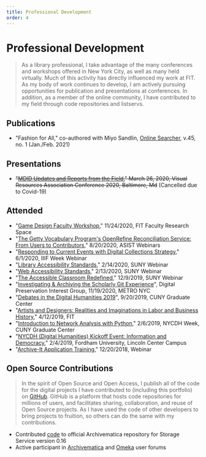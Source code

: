 ```yaml
---
title: Professional Development
order: 4
---
```


# Professional Development

> As a library professional, I take advantage of the many conferences and workshops offered in New York City, as well as many held virtually. Much of this activity has directly influenced my work at FIT. As my body of work continues to develop, I am actively pursuing opportunities for publication and presentations at conferences. In addition, as a member of the online community, I have contributed to my field through code repositories and listservs.

## Publications

- "Fashion for All," co-authored with Miyo Sandlin, [Online Searcher](https://www.infotoday.com/onlinesearcher/), v.45, no. 1 (Jan./Feb. 2021)

## Presentations

- ~~"[MDID Updates and Reports from the Field](https://vra2020.sched.com/event/Vihe/mdid-updates-and-reports-from-the-field)," March 26, 2020, Visual Resources Association Conference 2020, Baltimore, Md~~ (Cancelled due to Covid-19)

## Attended

- "[Game Design Faculty Workshop](https://www.fitnyc.edu/frs/)," 11/24/2020, FIT Faculty Research Space
- "[The Getty Vocabulary Program's OpenRefine Reconciliation Service: From Users to Contributors](https://www.asist.org/meetings-events/webinars/the-getty-vocabulary-programs-openrefine-reconciliation-service-from-users-to-contributors-dcmi/)," 8/20/2020, ASIST Webinars
- "[Responding to Current Events with Digital Collections Strategy](https://iiif.io/event/2020/iiifweek/#iiif-week-opening-panel-responding-to-current-events-with-digital-collections-strategy)," 6/1/2020, IIIF Week Webinar
- "[Library Accessibility Standards](https://www.youtube.com/watch?v=A64L60jAYaM&feature=youtu.be)," 2/14/2020, SUNY Webinar
- "[Web Accessibility Standards](https://www.youtube.com/watch?v=4t3Xi7iElJ4&feature=youtu.be)," 2/13/2020, SUNY Webinar
- "[The Accessible Classroom Redefined](https://wiki.albany.edu/display/public/askit/2019-12-02+%7C+The+Accessible+Classroom+Redefined)," 12/9/2019, SUNY Webinar
- "[Investigating & Archiving the Scholarly Git Experience](https://investigating-archiving-git.gitlab.io/)", Digital Preservation Interest Group, 11/19/2020, METRO NYC
- "[Debates in the Digital Humanities 2019](https://www.gc.cuny.edu/Page-Elements/Academics-Research-Centers-Initiatives/Doctoral-Programs/English/Events/Open-to-the-Public/Fall-2019/Debates-in-the-Digital-Humanities-2019)", 9/20/2019, CUNY Graduate Center
- "[Artists and Designers: Realities and Imaginations in Labor and Business History](https://businesshistory.fitnyc.edu/artists-and-designers/)," 4/12/2019, FIT
- "[Introduction to Network Analysis with Python](https://nycdh.org/dhweek/event/introduction-to-network-analysis/)," 2/6/2019, NYCDH Week, CUNY Graduate Center
- "[NYCDH (Digital Humanities) Kickoff Event: Information and Democracy](https://www.montclair.edu/center-for-the-digital-humanities/2018/12/06/nycdh-week-2019/#:~:text=NYCDH%20is%20happy%20to%20announce,February%204%2D8%2C%202019.)," 2/4/2019, Fordham University, Lincoln Center Campus
- "[Archive-It Application Training](https://support.archive-it.org/hc/en-us/articles/208117886-Live-Archive-It-Training-Sessions-and-Webinars)," 12/20/2018, Webinar


## Open Source Contributions

> In the spirit of Open Source and Open Access, I publish all of the code for the digital projects I have contributed to (including this portfolio) on [GitHub](https://github.com/fitnycdigitalinitiatives). GitHub is a platform that hosts code repositories for millions of users, and facilitates sharing, collaboration, and reuse of Open Source projects. As I have used the code of other developers to bring projects to fruition, so others can do the same with my contributions.

 - Contributed [code](https://github.com/artefactual/archivematica-storage-service/pull/515) to official Archivematica repository for Storage Service version 0.16
 - Active participant in [Archivematica](https://groups.google.com/g/archivematica) and [Omeka](https://forum.omeka.org/c/omeka-s) user forums
